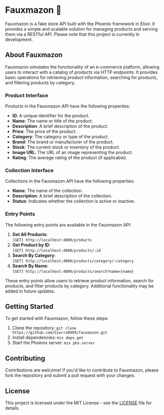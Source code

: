 # Fauxmazon 🛒

Fauxmazon is a fake store API built with the Phoenix framework in Elixir. It provides a simple and scalable solution for managing products and serving them via a RESTful API. Please note that this project is currently in development.

## About Fauxmazon

Fauxmazon simulates the functionality of an e-commerce platform, allowing users to interact with a catalog of products via HTTP endpoints. It provides basic operations for retrieving product information, searching for products, and filtering products by category.

### Product Interface

Products in the Fauxmazon API have the following properties:

- **ID**: A unique identifier for the product.
- **Name**: The name or title of the product.
- **Description**: A brief description of the product.
- **Price**: The price of the product.
- **Category**: The category or type of the product.
- **Brand**: The brand or manufacturer of the product.
- **Stock**: The current stock or inventory of the product.
- **Image URL**: The URL of an image representing the product.
- **Rating**: The average rating of the product (if applicable).

### Collection Interface

Collections in the Fauxmazon API have the following properties:

- **Name**: The name of the collection.
- **Description**: A brief description of the collection.
- **Status**: Indicates whether the collection is active or inactive.

### Entry Points

The following entry points are available in the Fauxmazon API:

1. **Get All Products**: <br/>
  ```[GET] http://localhost:4000/products```
2. **Get Product by ID**: <br/>
  ```[GET] http://localhost:4000/products/:id```
3. **Search By Category**: <br/>
  ```[GET] http://localhost:4000/products/category/:category```
4. **Search By Name**: <br/>
   ```[GET] http://localhost:4000/products/search?name={name}```

These entry points allow users to retrieve product information, search for products, and filter products by category. Additional functionality may be added in future updates.

## Getting Started

To get started with Fauxmazon, follow these steps:

1. Clone the repository: `git clone https://github.com/Sierra9999/fauxmazon.git`
2. Install dependencies: `mix deps.get`
3. Start the Phoenix server: `mix phx.server`

## Contributing

Contributions are welcome! If you'd like to contribute to Fauxmazon, please fork the repository and submit a pull request with your changes.

## License

This project is licensed under the MIT License - see the [LICENSE](LICENSE) file for details.
